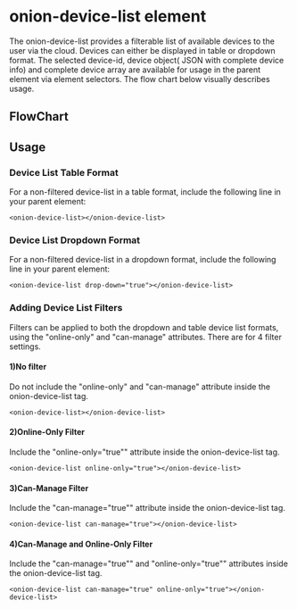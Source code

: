 # **onion-device-list element**

The onion-device-list provides a filterable list of available devices to the user via the cloud. Devices can either be displayed in table or dropdown format. 
The selected device-id, device object( JSON with complete device info) and complete device array are available for usage in the parent element via element selectors. 
The flow chart below visually describes usage. 

## FlowChart 



## Usage 

### Device List Table Format

For a non-filtered device-list in a table format, include the following line in your parent element:

```
<onion-device-list></onion-device-list>
```

### Device List Dropdown Format

For a non-filtered device-list in a dropdown format, include the following line in your parent element:
```
<onion-device-list drop-down="true"></onion-device-list>
```

### Adding Device List Filters

Filters can be applied to both the dropdown and table device list formats, using the "online-only" and "can-manage" attributes. There are for 4 filter settings.

 
#### 1)No filter

Do not include the "online-only" and "can-manage" attribute inside the onion-device-list tag.

```
<onion-device-list></onion-device-list>
```

#### 2)Online-Only Filter
Include the "online-only="true"" attribute inside the onion-device-list tag.

```
<onion-device-list online-only="true"></onion-device-list>
```
#### 3)Can-Manage Filter
Include the "can-manage="true"" attribute inside the onion-device-list tag.

```
<onion-device-list can-manage="true"></onion-device-list>
```
#### 4)Can-Manage and Online-Only Filter
Include the "can-manage="true"" and "online-only="true"" attributes inside the onion-device-list tag.

```
<onion-device-list can-manage="true" online-only="true"></onion-device-list>
```